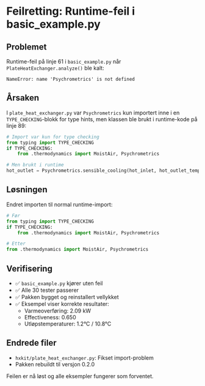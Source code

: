 # Feilretting: Runtime-feil i basic_example.py

## Problemet
Runtime-feil på linje 61 i `basic_example.py` når `PlateHeatExchanger.analyze()` ble kalt:

```
NameError: name 'Psychrometrics' is not defined
```

## Årsaken
I `plate_heat_exchanger.py` var `Psychrometrics` kun importert inne i en `TYPE_CHECKING`-blokk for type hints, men klassen ble brukt i runtime-kode på linje 89:

```python
# Import var kun for type checking
from typing import TYPE_CHECKING
if TYPE_CHECKING:
    from .thermodynamics import MoistAir, Psychrometrics

# Men brukt i runtime
hot_outlet = Psychrometrics.sensible_cooling(hot_inlet, hot_outlet_temp)
```

## Løsningen
Endret importen til normal runtime-import:

```python
# Før
from typing import TYPE_CHECKING
if TYPE_CHECKING:
    from .thermodynamics import MoistAir, Psychrometrics

# Etter
from .thermodynamics import MoistAir, Psychrometrics
```

## Verifisering
- ✅ `basic_example.py` kjører uten feil
- ✅ Alle 30 tester passerer
- ✅ Pakken bygget og reinstallert vellykket
- ✅ Eksempel viser korrekte resultater:
  - Varmeoverføring: 2.09 kW
  - Effectiveness: 0.650
  - Utløpstemperaturer: 1.2°C / 10.8°C

## Endrede filer
- `hxkit/plate_heat_exchanger.py`: Fikset import-problem
- Pakken rebuildt til versjon 0.2.0

Feilen er nå løst og alle eksempler fungerer som forventet.